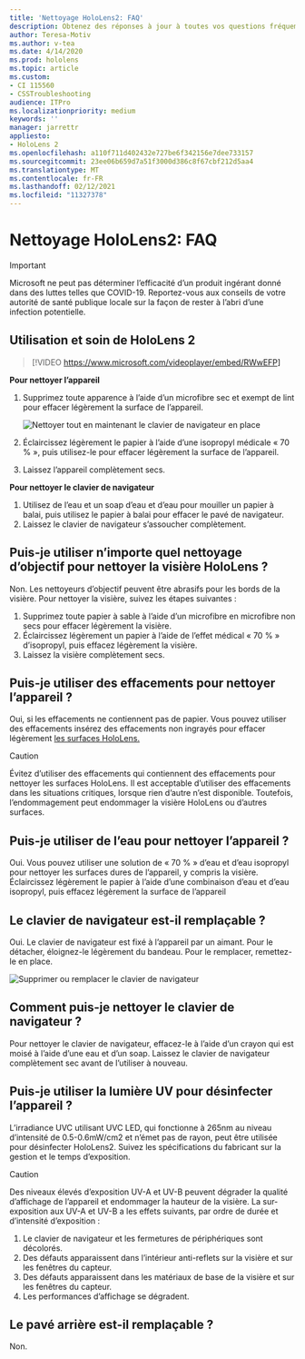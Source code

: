 ```yaml
---
title: 'Nettoyage HoloLens2: FAQ'
description: Obtenez des réponses à jour à toutes vos questions fréquemment posées pour le nettoyage et la maintenance de votre appareil HoloLens 2.
author: Teresa-Motiv
ms.author: v-tea
ms.date: 4/14/2020
ms.prod: hololens
ms.topic: article
ms.custom:
- CI 115560
- CSSTroubleshooting
audience: ITPro
ms.localizationpriority: medium
keywords: ''
manager: jarrettr
appliesto:
- HoloLens 2
ms.openlocfilehash: a110f711d402432e727be6f342156e7dee733157
ms.sourcegitcommit: 23ee06b659d7a51f3000d386c8f67cbf212d5aa4
ms.translationtype: MT
ms.contentlocale: fr-FR
ms.lasthandoff: 02/12/2021
ms.locfileid: "11327378"
---
```

# Nettoyage HoloLens2: FAQ

> [!IMPORTANT]  
> Microsoft ne peut pas déterminer l’efficacité d’un produit ingérant donné dans des luttes telles que COVID-19. Reportez-vous aux conseils de votre autorité de santé publique locale sur la façon de rester à l’abri d’une infection potentielle.  

## Utilisation et soin de HoloLens 2

> [!VIDEO https://www.microsoft.com/videoplayer/embed/RWwEFP]

<!-- <iframe src="https://channel9.msdn.com/Shows/Docs-Mixed-Reality/HoloLens-2-Use-and-Care/player" width="960" height="540" allowFullScreen frameBorder="0" title="HoloLens 2 Use and Care - Microsoft Channel 9 Video"></iframe> -->

**Pour nettoyer l’appareil**

1. Supprimez toute apparence à l’aide d’un microfibre sec et exempt de lint pour effacer légèrement la surface de l’appareil.

   ![Nettoyer tout en maintenant le clavier de navigateur en place](images/hl2-cleaning.png)

2. Éclaircissez légèrement le papier à l’aide d’une isopropyl médicale « 70 % », puis utilisez-le pour effacer légèrement la surface de l’appareil.

3. Laissez l’appareil complètement secs.

**Pour nettoyer le clavier de navigateur**

1. Utilisez de l’eau et un soap d’eau et d’eau pour mouiller un papier à balai, puis utilisez le papier à balai pour effacer le pavé de navigateur.
1. Laissez le clavier de navigateur s’assoucher complètement.

## Puis-je utiliser n’importe quel nettoyage d’objectif pour nettoyer la visière HoloLens ?

Non. Les nettoyeurs d’objectif peuvent être abrasifs pour les bords de la visière. Pour nettoyer la visière, suivez les étapes suivantes :  

1. Supprimez toute papier à sable à l’aide d’un microfibre en microfibre non secs pour effacer légèrement la visière.
1. Éclaircissez légèrement un papier à l’aide de l’effet médical « 70 % » d’isopropyl, puis effacez légèrement la visière.
1. Laissez la visière complètement secs.

## Puis-je utiliser des effacements pour nettoyer l’appareil ?

Oui, si les effacements ne contiennent pas de papier. Vous pouvez utiliser des effacements insérez des effacements non ingrayés pour effacer légèrement [les surfaces HoloLens.](#hololens-2-use-and-care)  

> [!CAUTION]  
> Évitez d’utiliser des effacements qui contiennent des effacements pour nettoyer les surfaces HoloLens. Il est acceptable d’utiliser des effacements dans les situations critiques, lorsque rien d’autre n’est disponible. Toutefois, l’endommagement peut endommager la visière HoloLens ou d’autres surfaces.

## Puis-je utiliser de l’eau pour nettoyer l’appareil ?

Oui. Vous pouvez utiliser une solution de « 70 % » d’eau et d’eau isopropyl pour nettoyer les surfaces dures de l’appareil, y compris la visière. Éclaircissez légèrement le papier à l’aide d’une combinaison d’eau et d’eau isopropyl, puis effacez légèrement la surface de l’appareil

## Le clavier de navigateur est-il remplaçable ?

Oui. Le clavier de navigateur est fixé à l’appareil par un aimant. Pour le détacher, éloignez-le légèrement du bandeau. Pour le remplacer, remettez-le en place.

![Supprimer ou remplacer le clavier de navigateur](images/hololens2-remove-browpad.png)

## Comment puis-je nettoyer le clavier de navigateur ?

Pour nettoyer le clavier de navigateur, effacez-le à l’aide d’un crayon qui est moisé à l’aide d’une eau et d’un soap. Laissez le clavier de navigateur complètement sec avant de l’utiliser à nouveau.

## Puis-je utiliser la lumière UV pour désinfecter l’appareil ?

L’irradiance UVC utilisant UVC LED, qui fonctionne à 265nm au niveau d’intensité de 0.5-0.6mW/cm2 et n’émet pas de rayon, peut être utilisée pour désinfecter <sup> </sup> HoloLens2. Suivez les spécifications du fabricant sur la gestion et le temps d’exposition.

> [!CAUTION]  
> Des niveaux élevés d’exposition UV-A et UV-B peuvent dégrader la qualité d’affichage de l’appareil et endommager la hauteur de la visière. La sur-exposition aux UV-A et UV-B a les effets suivants, par ordre de durée et d’intensité d’exposition :
>  
> 1. Le clavier de navigateur et les fermetures de périphériques sont décolorés.
> 1. Des défauts apparaissent dans l’intérieur anti-reflets sur la visière et sur les fenêtres du capteur.
> 1. Des défauts apparaissent dans les matériaux de base de la visière et sur les fenêtres du capteur.
> 1. Les performances d’affichage se dégradent.

## Le pavé arrière est-il remplaçable ?

Non.

